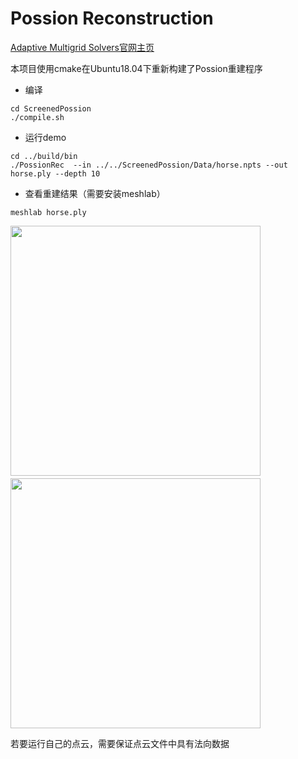 # Possion Reconstruction
[Adaptive Multigrid Solvers官网主页](http://www.cs.jhu.edu/~misha/Code/PoissonRecon/Version10.04/)

本项目使用cmake在Ubuntu18.04下重新构建了Possion重建程序
- 编译
```
cd ScreenedPossion
./compile.sh
```

- 运行demo
```
cd ../build/bin
./PossionRec  --in ../../ScreenedPossion/Data/horse.npts --out horse.ply --depth 10
```
- 查看重建结果（需要安装meshlab）
```
meshlab horse.ply 
```
<img src="https://github.com/liyucheng251/Possion-Reconstruction/blob/master/img/horse.png" height=400>　<img src="https://github.com/liyucheng251/Possion-Reconstruction/blob/master/img/bunny.png" height=400>

若要运行自己的点云，需要保证点云文件中具有法向数据


